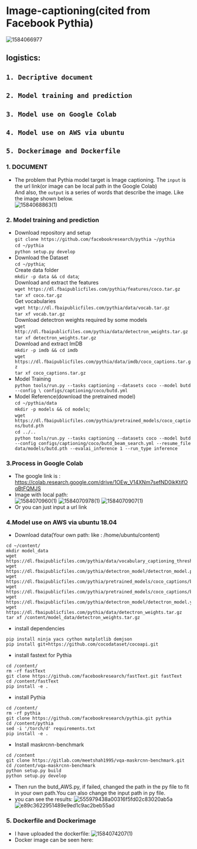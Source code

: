 # Image-captioning(cited from Facebook Pythia)
![1584066977](https://user-images.githubusercontent.com/57643917/76584346-acd34900-64a9-11ea-9931-75ffcce116e3.jpg)
## logistics:
##  `1. Decriptive document` 
##  `2. Model training and prediction`
##  `3. Model use on Google Colab`
##  `4. Model use on AWS via ubuntu`
##  `5. Dockerimage and Dockerfile`
### 1. DOCUMENT
* The problem that Pythia model target is Image captioning. The `input` is the url link(or image can be local path in the Google Colab) <br>
And also, the `output` is a series of words that describe the image. Like the image shown below.<br>
![1584068863(1)](https://user-images.githubusercontent.com/57643917/76586136-f887f180-64ad-11ea-94e6-a13fd0a7a20d.png)

### 2. Model training and prediction 
* Download repository and setup <br>
`git clone https://github.com/facebookresearch/pythia ~/pythia`<br>
`cd ~/pythia`<br>
`python setup.py develop`<br>
* Download the Dataset <br>
 `cd ~/pythia`; <br>
 Create data folder <br>
 `mkdir -p data && cd data`; <br>
 Download and extract the features <br>
 `wget https://dl.fbaipublicfiles.com/pythia/features/coco.tar.gz` <br>
 `tar xf coco.tar.gz`<br>
 Get vocabularies<br>
 `wget http://dl.fbaipublicfiles.com/pythia/data/vocab.tar.gz`<br>
 `tar xf vocab.tar.gz`<br>
 Download detectron weights required by some models<br>
 `wget http://dl.fbaipublicfiles.com/pythia/data/detectron_weights.tar.gz`<br>
 `tar xf detectron_weights.tar.gz`<br>
 Download and extract ImDB<br>
 `mkdir -p imdb && cd imdb`<br>
 `wget https://dl.fbaipublicfiles.com/pythia/data/imdb/coco_captions.tar.gz`<br>
 `tar xf coco_captions.tar.gz`<br>
* Model Training<br>
 `python tools/run.py --tasks captioning --datasets coco --model butd --config \
configs/captioning/coco/butd.yml`<br>
* Model Reference(download the pretrained model)<br>
`cd ~/pythia/data`<br>
`mkdir -p models && cd models`;<br>
`wget https://dl.fbaipublicfiles.com/pythia/pretrained_models/coco_captions/butd.pth`<br>
`cd ../..`<br>
`python tools/run.py --tasks captioning --datasets coco --model butd --config configs/captioning/coco/butd_beam_search.yml --resume_file data/models/butd.pth --evalai_inference 1 --run_type inference`<br>
### 3.Process in Google Colab<br>
* The google link is : https://colab.research.google.com/drive/1OEw_V14XNm7sefND0ikKtjfOqBtFQMJS <br>
* Image with local path:<br>
![1584070960(1)](https://user-images.githubusercontent.com/57643917/76587765-fa07e880-64b2-11ea-931b-309895a66400.png)
![1584070978(1)](https://user-images.githubusercontent.com/57643917/76587774-00966000-64b3-11ea-9bec-794b7ed7a573.png)
![1584070907(1)](https://user-images.githubusercontent.com/57643917/76587786-09873180-64b3-11ea-8911-d6503646cb46.png)
* Or you can just input a url link 
### 4.Model use on AWS via ubuntu 18.04 <br>
* Download data(Your own path: like : /home/ubuntu/content)
```
cd ~/content/
mkdir model_data
wget https://dl.fbaipublicfiles.com/pythia/data/vocabulary_captioning_thresh5.txt
wget https://dl.fbaipublicfiles.com/pythia/detectron_model/detectron_model.pth 
wget https://dl.fbaipublicfiles.com/pythia/pretrained_models/coco_captions/butd.pth
wget https://dl.fbaipublicfiles.com/pythia/pretrained_models/coco_captions/butd.yml
wget https://dl.fbaipublicfiles.com/pythia/detectron_model/detectron_model.yaml
wget https://dl.fbaipublicfiles.com/pythia/data/detectron_weights.tar.gz
tar xf /content/model_data/detectron_weights.tar.gz
```
* install dependencies
```
pip install ninja yacs cython matplotlib demjson
pip install git+https://github.com/cocodataset/cocoapi.git
```
* install fastext for Pythia
```
cd /content/
rm -rf fastText
git clone https://github.com/facebookresearch/fastText.git fastText
cd /content/fastText
pip install -e .
```
* install Pythia
```
cd /content/
rm -rf pythia
git clone https://github.com/facebookresearch/pythia.git pythia
cd /content/pythia
sed -i '/torch/d' requirements.txt
pip install -e .
```
* Install maskrcnn-benchmark
```
cd /content
git clone https://gitlab.com/meetshah1995/vqa-maskrcnn-benchmark.git
cd /content/vqa-maskrcnn-benchmark
python setup.py build
python setup.py develop
```
* Then run the butd_AWS.py, if failed, changed the path in the py file to fit in your own path.You can also change the input path in py file.
* you can see the results:
![555979438a00316f5fd02c83020ab5a](https://user-images.githubusercontent.com/57643917/76590051-15c2bd00-64ba-11ea-8cd9-95dd7bba6970.png)
![e89c3622951489e9ed1c9ac2beb55ad](https://user-images.githubusercontent.com/57643917/76590069-1fe4bb80-64ba-11ea-8a9b-6e74b0777f8f.png)
### 5. Dockerfile and Dockerimage
* I have uploaded the dockerfile:
![1584074207(1)](https://user-images.githubusercontent.com/57643917/76590296-9681b900-64ba-11ea-8d25-96ec5e3b98e0.png)
* Docker image can be seen here:






